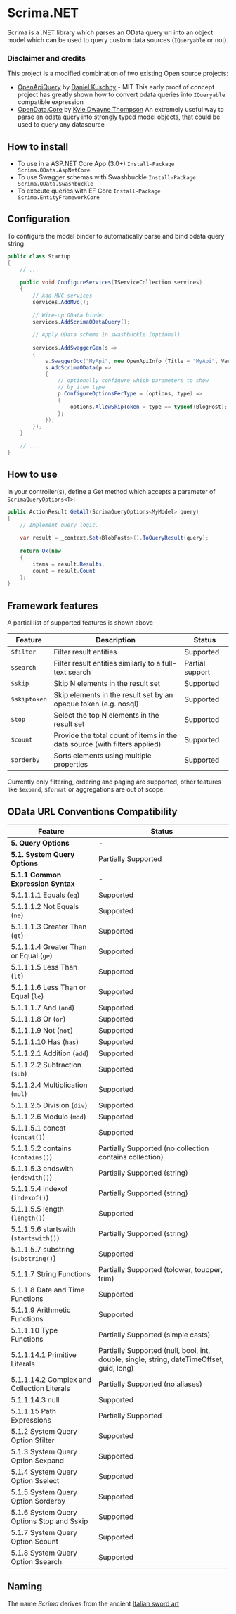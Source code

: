 Scrima.NET
=====================

Scrima is a .NET library which parses an OData query uri into an object model which can be used to query custom data sources (`IQueryable` or not).

### Disclaimer and credits
This project is a modified combination of two existing Open source projects:
- [OpenApiQuery](https://github.com/Danielku15/OpenApiQuery) by [Daniel Kuschny](https://github.com/Danielku15) - MIT
  This early proof of concept project has greatly shown how to convert odata queries into `IQueryable` compatible expression
- [OpenData.Core](https://github.com/DwaynesWorld/OpenData) by [Kyle Dwayne Thompson](https://github.com/DwaynesWorld)
  An extremely useful way to parse an odata query into strongly typed model objects, that could be used to query any datasource

## How to install

- To use in a ASP.NET Core App (3.0+) `Install-Package Scrima.OData.AspNetCore`
- To use Swagger schemas with Swashbuckle `Install-Package Scrima.OData.Swashbuckle`
- To execute queries with EF Core `Install-Package Scrima.EntityFrameworkCore`

## Configuration

To configure the model binder to automatically parse and bind odata query string:

```csharp
public class Startup
{
    // ...
    
    public void ConfigureServices(IServiceCollection services)
    {
        // Add MVC services
        services.AddMvc();
        
        // Wire-up OData binder
        services.AddScrimaODataQuery();
        
        // Apply OData schema in swashbuckle (optional)
        
        services.AddSwaggerGen(s =>
        {
            s.SwaggerDoc("MyApi", new OpenApiInfo {Title = "MyApi", Version = "v1"});
            s.AddScrimaOData(p =>
            {
                // optionally configure which parameters to show
                // by item type
                p.ConfigureOptionsPerType = (options, type) =>
                {
                    options.AllowSkipToken = type == typeof(BlogPost);
                };
            });
        });
    }
    
    // ...
}
```

## How to use

In your controller(s), define a Get method which accepts a parameter of `ScrimaQueryOptions<T>`:

```csharp
public ActionResult GetAll(ScrimaQueryOptions<MyModel> query)
{
    // Implement query logic.
    
    var result = _context.Set<BlobPosts>().ToQueryResult(query);
    
    return Ok(new
    {
        items = result.Results,
        count = result.Count
    };
}
```

## Framework features

A partial list of supported features is shown above

| Feature             | Description                                                                   | Status            |
| ----------------    | ----------------------------------------------------------------------------- | ----------------- |
| `$filter`           | Filter result entities                                                        | Supported         |
| `$search`           | Filter result entities similarly to a full-text search                        | Partial support   |
| `$skip`             | Skip N elements in the result set                                             | Supported         |
| `$skiptoken`        | Skip elements in the result set by an opaque token (e.g. nosql)               | Supported         |
| `$top`              | Select the top N elements in the result set                                   | Supported         |
| `$count`            | Provide the total count of items in the data source (with filters applied)    | Supported         |
| `$orderby`          | Sorts elements using multiple properties                                      | Supported         |

Currently only filtering, ordering and paging are supported, other features like `$expand`, `$format` or aggregations are out of scope.

## OData URL Conventions Compatibility

| Feature                                               | Status |
| ---------------------------------------------         | -------|
| **5. Query Options**                                  | -                                                                                        |
| **5.1. System Query Options**                         | Partially Supported                                                                      |
| **5.1.1 Common Expression Syntax**                    | -                                                                                        |
| 5.1.1.1.1 Equals (`eq`)                               | Supported                                                                                |
| 5.1.1.1.2 Not Equals (`ne`)                           | Supported                                                                                |
| 5.1.1.1.3 Greater Than (`gt`)                         | Supported                                                                                |
| 5.1.1.1.4 Greater Than or Equal (`ge`)                | Supported                                                                                |
| 5.1.1.1.5 Less Than (`lt`)                            | Supported                                                                                |
| 5.1.1.1.6 Less Than or Equal (`le`)                   | Supported                                                                                |
| 5.1.1.1.7 And (`and`)                                 | Supported                                                                                |
| 5.1.1.1.8 Or (`or`)                                   | Supported                                                                                |
| 5.1.1.1.9 Not (`not`)                                 | Supported                                                                                |
| 5.1.1.1.10 Has (`has`)                                | Supported                                                                                |
| 5.1.1.2.1 Addition (`add`)                            | Supported                                                                                |
| 5.1.1.2.2 Subtraction (`sub`)                         | Supported                                                                                |
| 5.1.1.2.4 Multiplication (`mul`)                      | Supported                                                                                |
| 5.1.1.2.5 Division (`div`)                            | Supported                                                                                |
| 5.1.1.2.6 Modulo (`mod`)                              | Supported                                                                                |
| 5.1.1.5.1 concat (`concat()`)                         | Supported                                                                                |
| 5.1.1.5.2 contains (`contains()`)                     | Partially Supported (no collection contains collection)                                  |
| 5.1.1.5.3 endswith (`endswith()`)                     | Partially Supported (string)                                                             |
| 5.1.1.5.4 indexof (`indexof()`)                       | Partially Supported (string)                                                             |
| 5.1.1.5.5 length (`length()`)                         | Supported                                                                                |
| 5.1.1.5.6 startswith (`startswith()`)                 | Partially Supported (string)                                                             |
| 5.1.1.5.7 substring (`substring()`)                   | Supported                                                                                |
| 5.1.1.7 String Functions                              | Partially Supported (tolower, toupper, trim)                                             |
| 5.1.1.8 Date and Time Functions                       | Supported                                                                                |
| 5.1.1.9 Arithmetic Functions                          | Supported                                                                                |
| 5.1.1.10 Type Functions                               | Partially Supported (simple casts)                                                       |
| 5.1.1.14.1 Primitive Literals                         | Partially Supported (null, bool, int, double, single, string, dateTimeOffset, guid, long)|
| 5.1.1.14.2 Complex and Collection Literals            | Partially Supported (no aliases)                                                         |
| 5.1.1.14.3 null                                       | Supported                                                                                |
| 5.1.1.15 Path Expressions                             | Partially Supported                                                                      |
| 5.1.2 System Query Option $filter                     | Supported                                                                                |
| 5.1.3 System Query Option $expand                     | Supported                                                                                |
| 5.1.4 System Query Option $select                     | Supported                                                                                |
| 5.1.5 System Query Option $orderby                    | Supported                                                                                |
| 5.1.6 System Query Options $top and $skip             | Supported                                                                                |
| 5.1.7 System Query Option $count                      | Supported                                                                                |
| 5.1.8 System Query Option $search                     | Supported                                                                                |

## Naming
The name *Scrima* derives from the ancient [Italian sword art](https://en.wikipedia.org/wiki/Italian_martial_arts#Sistema_Scrima)